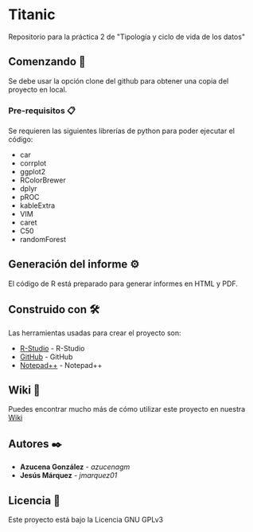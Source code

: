 # Titanic
Repositorio para la práctica 2 de "Tipología y ciclo de vida de los datos"

## Comenzando 🚀

Se debe usar la opción clone del github para obtener una copia del proyecto en local.

### Pre-requisitos 📋

Se requieren las siguientes librerías de python para poder ejecutar el código:

  * car
  * corrplot
  * ggplot2
  * RColorBrewer
  * dplyr
  * pROC
  * kableExtra
  * VIM
  * caret
  * C50
  * randomForest
  
## Generación del informe ⚙️

El código de R está preparado para generar informes en HTML y PDF.
  
## Construido con 🛠️

Las herramientas usadas para crear el proyecto son:

* [R-Studio](https://www.rstudio.com/) - R-Studio
* [GitHub](https://github.com/) - GitHub
* [Notepad++](https://notepad-plus-plus.org/) - Notepad++

## Wiki 📖

Puedes encontrar mucho más de cómo utilizar este proyecto en nuestra [Wiki](https://github.com/azucenagm/Titanic/wiki)

## Autores ✒️

* **Azucena González** - *azucenagm* 
* **Jesús Márquez** - *jmarquez01*

## Licencia 📄

Este proyecto está bajo la Licencia GNU GPLv3

